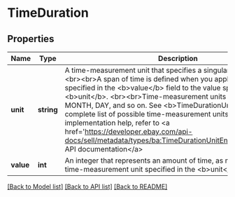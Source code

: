 # TimeDuration

## Properties
Name | Type | Description | Notes
------------ | ------------- | ------------- | -------------
**unit** | **string** | A time-measurement unit that specifies a singular period of time.  &lt;br&gt;&lt;br&gt;A span of time is defined when you apply the value specified in the &lt;b&gt;value&lt;/b&gt; field to the value specified for &lt;b&gt;unit&lt;/b&gt;.  &lt;br&gt;&lt;br&gt;Time-measurement units can be YEAR, MONTH, DAY, and so on. See &lt;b&gt;TimeDurationUnitEnum&lt;/b&gt; for a complete list of possible time-measurement units. For implementation help, refer to &lt;a href&#x3D;&#x27;https://developer.ebay.com/api-docs/sell/metadata/types/ba:TimeDurationUnitEnum&#x27;&gt;eBay API documentation&lt;/a&gt; | [optional] 
**value** | **int** | An integer that represents an amount of time, as measured by the time-measurement unit specified in the &lt;b&gt;unit&lt;/b&gt; field. | [optional] 

[[Back to Model list]](../../README.md#documentation-for-models) [[Back to API list]](../../README.md#documentation-for-api-endpoints) [[Back to README]](../../README.md)

